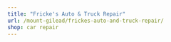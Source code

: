 ```yaml
---
title: "Fricke's Auto & Truck Repair"
url: /mount-gilead/frickes-auto-and-truck-repair/
shop: car repair
---
```

